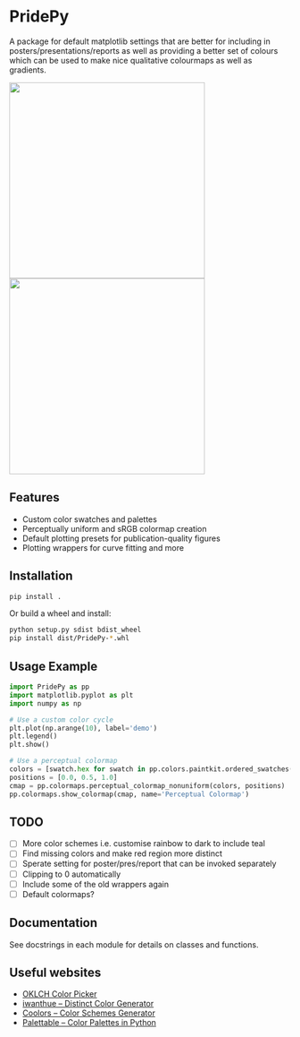 # PridePy

A package for default matplotlib settings that are better for including in posters/presentations/reports as well as providing a better set of colours which can be used to make nice qualitative colourmaps as well as gradients.
  
  <img src="https://github.com/user-attachments/assets/5b459000-0cc4-44ab-b634-b683cdd4bf7f" height="350" />
  <img src="https://github.com/user-attachments/assets/23035b7b-6f01-41da-9a44-3d7c8fa495f4" height="350" />

## Features
- Custom color swatches and palettes
- Perceptually uniform and sRGB colormap creation
- Default plotting presets for publication-quality figures
- Plotting wrappers for curve fitting and more

## Installation
```bash
pip install .
```
Or build a wheel and install:
```bash
python setup.py sdist bdist_wheel
pip install dist/PridePy-*.whl
```

## Usage Example
```python
import PridePy as pp
import matplotlib.pyplot as plt
import numpy as np

# Use a custom color cycle
plt.plot(np.arange(10), label='demo')
plt.legend()
plt.show()

# Use a perceptual colormap
colors = [swatch.hex for swatch in pp.colors.paintkit.ordered_swatches(['blue','pink','orange']).colors]
positions = [0.0, 0.5, 1.0]
cmap = pp.colormaps.perceptual_colormap_nonuniform(colors, positions)
pp.colormaps.show_colormap(cmap, name='Perceptual Colormap')
```
## TODO

- [ ] More color schemes i.e. customise rainbow to dark to include teal
- [ ] Find missing colors and make red region more distinct
- [ ] Sperate setting for poster/pres/report that can be invoked separately
- [ ] Clipping to 0 automatically
- [ ] Include some of the old wrappers again
- [ ] Default colormaps?

## Documentation
See docstrings in each module for details on classes and functions.

## Useful websites

- [OKLCH Color Picker](https://oklch.com/)
- [iwanthue – Distinct Color Generator](https://medialab.github.io/iwanthue/)
- [Coolors – Color Schemes Generator](https://coolors.co/)
- [Palettable – Color Palettes in Python](https://jiffyclub.github.io/palettable/)

